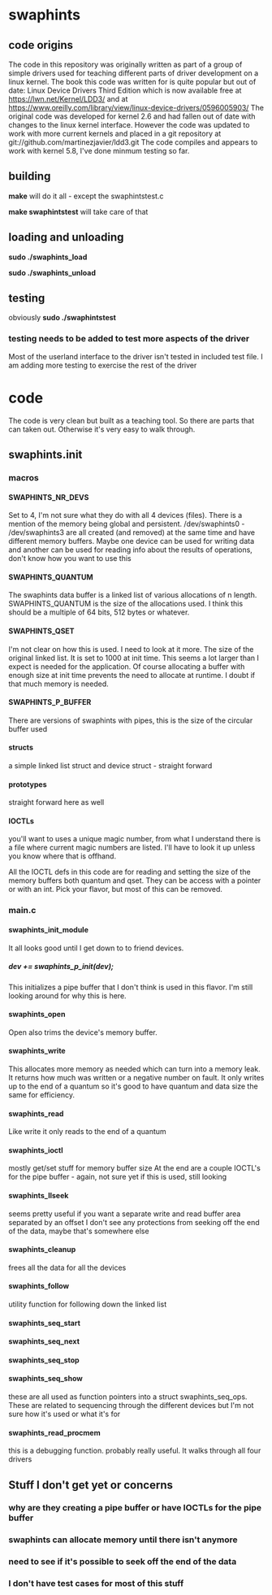 # swaphints

## code origins
The code in this repository was originally written as part of a group of simple drivers used for teaching different parts of driver development on a linux kernel.
The book this code was written for is quite popular but out of date: Linux Device Drivers Third Edition which is now available free at https://lwn.net/Kernel/LDD3/ and at https://www.oreilly.com/library/view/linux-device-drivers/0596005903/
The original code was developed for kernel 2.6 and had fallen out of date with changes to the linux kernel interface.
However the code was updated to work with more current kernels and placed in a git repository at git://github.com/martinezjavier/ldd3.git
The code compiles and appears to work with kernel 5.8, I've done minmum testing so far.

## building
**make** will do it all - except the swaphintstest.c

**make swaphintstest** will take care of that

## loading and unloading
**sudo ./swaphints_load**

**sudo ./swaphints_unload**

## testing
obviously **sudo ./swaphintstest**

### testing needs to be added to test more aspects of the driver
Most of the userland interface to the driver isn't tested in included test file.
I am adding more testing to exercise the rest of the driver

# code
The code is very clean but built as a teaching tool. So there are parts that can taken out. Otherwise it's very easy to walk through.

## swaphints.init
### macros
#### SWAPHINTS_NR_DEVS
Set to 4, I'm not sure what they do with all 4 devices (files). There is a mention of the memory being global and persistent. /dev/swaphints0 - /dev/swaphints3 are all created (and removed) at the same time and have different memory buffers. Maybe one device can be used for writing data and another can be used for reading info about the results of operations, don't know how you want to use this

#### SWAPHINTS_QUANTUM 
The swaphints data buffer is a linked list of various allocations of n length. SWAPHINTS_QUANTUM is the size of the allocations used. I think this should be a multiple of 64 bits, 512 bytes or whatever.

#### SWAPHINTS_QSET 
I'm not clear on how this is used. I need to look at it more.
The size of the original linked list. It is set to 1000 at init time. This seems a lot larger than I expect is needed for the application. Of course allocating a buffer with enough size at init time prevents the need to allocate at runtime. I doubt if that much memory is needed.

#### SWAPHINTS_P_BUFFER 
There are versions of swaphints with pipes, this is the size of the circular buffer used

#### structs
a simple linked list struct and device struct - straight forward

#### prototypes
straight forward here as well

#### IOCTLs
you'll want to uses a unique magic number, from what I understand there is a file where current magic numbers are listed. I'll have to look it up unless you know where that is offhand.

All the IOCTL defs in this code are for reading and setting the size of the memory buffers both quantum and qset. They can be access with a pointer or with an int. Pick your flavor, but most of this can be removed.

### main.c
#### swaphints_init_module
It all looks good until I get down to to friend devices. 
##### dev += swaphints_p_init(dev);
This initializes a pipe buffer that I don't think is used in this flavor. I'm still looking around for why this is here.
#### swaphints_open
Open also trims the device's memory buffer.
#### swaphints_write
This allocates more memory as needed which can turn into a memory leak.
It returns how much was written or a negative number on fault.
It only writes up to the end of a quantum so it's good to have quantum and data size the same for efficiency.
#### swaphints_read
Like write it only reads to the end of a quantum
#### swaphints_ioctl
mostly get/set stuff for memory buffer size
At the end are a couple IOCTL's for the pipe buffer - again, not sure yet if this is used, still looking
#### swaphints_llseek
seems pretty useful if you want a separate write and read buffer area separated by an offset
I don't see any protections from seeking off the end of the data, maybe that's somewhere else
#### swaphints_cleanup
frees all the data for all the devices
#### swaphints_follow
utility function for following down the linked list
#### swaphints_seq_start
#### swaphints_seq_next
#### swaphints_seq_stop
#### swaphints_seq_show
these are all used as function pointers into a struct swaphints_seq_ops. These are related to sequencing through the different devices but I'm not sure how it's used or what it's for
#### swaphints_read_procmem
this is a debugging function. probably really useful. It walks through all four drivers


## Stuff I don't get yet or concerns
### why are they creating a pipe buffer or have IOCTLs for the pipe buffer
### swaphints can allocate memory until there isn't anymore
### need to see if it's possible to seek off the end of the data
### I don't have test cases for most of this stuff

